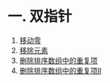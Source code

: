 # 一. 双指针
1. [移动零](https://github.com/Thirup2/Problems/tree/main/%E6%95%B0%E6%8D%AE%E7%BB%93%E6%9E%84%E4%B8%8E%E7%AE%97%E6%B3%95/LeetCode%20%E4%B8%93%E9%A1%B9%E7%AA%81%E7%A0%B4/01%20%E6%95%B0%E7%BB%84%E7%B1%BB%E7%AE%97%E6%B3%95/01%20%E7%A7%BB%E5%8A%A8%E9%9B%B6)
2. [移除元素](https://github.com/Thirup2/Problems/tree/main/%E6%95%B0%E6%8D%AE%E7%BB%93%E6%9E%84%E4%B8%8E%E7%AE%97%E6%B3%95/LeetCode%20%E4%B8%93%E9%A1%B9%E7%AA%81%E7%A0%B4/01%20%E6%95%B0%E7%BB%84%E7%B1%BB%E7%AE%97%E6%B3%95/02%20%E7%A7%BB%E9%99%A4%E5%85%83%E7%B4%A0)
3. [删除排序数组中的重复项](https://github.com/Thirup2/Problems/tree/main/%E6%95%B0%E6%8D%AE%E7%BB%93%E6%9E%84%E4%B8%8E%E7%AE%97%E6%B3%95/LeetCode%20%E4%B8%93%E9%A1%B9%E7%AA%81%E7%A0%B4/01%20%E6%95%B0%E7%BB%84%E7%B1%BB%E7%AE%97%E6%B3%95/03%20%E5%88%A0%E9%99%A4%E6%8E%92%E5%BA%8F%E6%95%B0%E7%BB%84%E4%B8%AD%E7%9A%84%E9%87%8D%E5%A4%8D%E9%A1%B9)
4. [删除排序数组中的重复项II](https://github.com/Thirup2/Problems/tree/main/%E6%95%B0%E6%8D%AE%E7%BB%93%E6%9E%84%E4%B8%8E%E7%AE%97%E6%B3%95/LeetCode%20%E4%B8%93%E9%A1%B9%E7%AA%81%E7%A0%B4/01%20%E6%95%B0%E7%BB%84%E7%B1%BB%E7%AE%97%E6%B3%95/04%20%E5%88%A0%E9%99%A4%E6%8E%92%E5%BA%8F%E6%95%B0%E7%BB%84%E4%B8%AD%E7%9A%84%E9%87%8D%E5%A4%8D%E9%A1%B9%20II)
